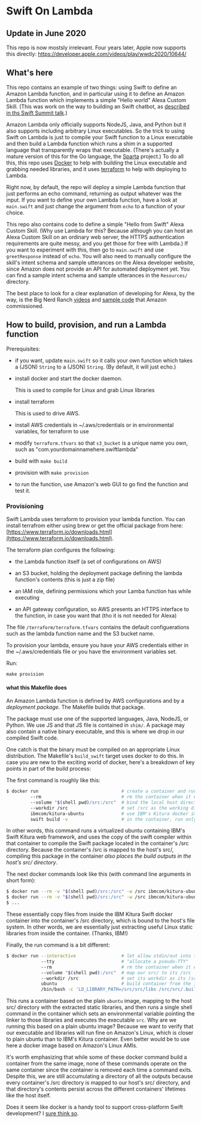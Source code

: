 # Swift On Lambda

## Update in June 2020

This repo is now mostsly irrelevant. Four years later, Apple now supports this directly: https://developer.apple.com/videos/play/wwdc2020/10644/

## What's here

This repo contains an example of two things: using Swift to define an Amazon Lambda function, and in particular using it to define an Amazon Lambda function which implements a simple "Hello world" Alexa Custom Skill. (This was work on the way to building an Swift chatbot, as [described in ths Swift Summit talk](https://www.skilled.io/u/swiftsummit/talking-to-swift).)

Amazon Lambda only officially supports NodeJS, Java, and Python but it also supports including arbitrary Linux executables. So the trick to using Swift on Lambda is just to compile your Swift function to a Linux executable and then build a Lambda function which runs a shim in a supported language that transparently wraps that executable. (There's actually a mature version of this for the Go language, the [Sparta](http://gosparta.io) project.) To do all this, this repo uses [Docker](https://www.docker.com) to help with building the Linux executable and grabbing needed libraries, and it uses [terraform](https://www.docker.com) to help with deploying to Lambda.

Right now, by default, the repo will deploy a simple Lambda function that just performs an echo command, returning as output whatever was the input. If you want to define your own Lambda function, have a look at `main.swift` and just change the argument from `echo` to a function of your choice.

This repo also contains code to define a simple "Hello from Swift" Alexa Custom Skill. (Why use Lambda for this? Because although you can host an Alexa Custom Skill on an ordinary web server, the HTTPS authentication requirements are quite messy, and you get those for free with Lambda.) If you want to experiment with this, then go to `main.swift` and use  `greetResponse` instead of `echo`. You will also need to manually configure the skill's intent schema and sample utterances on the Alexa developer website, since Amazon does not provide an API for automated deployment yet. You can find a sample intent schema and sample utterances in the `Resources/` directory.

The best place to look for a clear explanation of developing for Alexa, by the way, is the Big Nerd Ranch [videos](https://www.youtube.com/watch?v=QxgdPI1B7rg) and [sample code](https://github.com/bignerdranch/developing-alexa-skills-solutions) that Amazon commissioned.

## How to build, provision, and run a Lambda function

Prerequisites:

- if you want, update `main.swift` so it calls your own function which takes a (JSON) `String` to a (JSON) `String`. (By default, it will just echo.)

- install docker and start the docker daemon. 

  This is used to compile for Linux and grab Linux libraries

- install terraform

  This is used to drive AWS.

- install AWS credentials in ~/.aws/credentials or in environmental variables, for terraform to use

- modify `terraform.tfvars` so that `s3_bucket` is a unique name you own, such as "com.yourdomainnamehere.swiftlambda"

- build with `make build`

- provision with `make provision`

- to run the function, use Amazon's web GUI to go find the function and test it.

### Provisioning

Swift Lambda uses terraform to provision your lambda function. You can install terrafrom either using brew or get the official package from here: [https://www.terraform.io/downloads.html](https://www.terraform.io/downloads.html).

The terraform plan configures the following:

- the Lambda function itself (a set of configurations on AWS)

- an S3 bucket, holding the deployment package defining the lambda function's contents (this is just a zip file)

- an IAM role, defining permissions which your Lamba function has while executing

- an API gateway configuration, so AWS presents an HTTPS interface to the function, in case you want that (tho it is not needed for Alexa)

The file `/terraform/terraform.tfvars` contains the default configuerations such as the lambda function name and the S3 bucket name.

To provision your lambda, ensure you have your AWS credentials either in the ~/.aws/credentials file or you have the environment variables set.

Run:
```
make provision
```

#### what this Makefile does

An Amazon Lambda function is defined by AWS configurations and by a _deployment package_. The Makefile builds that package. 

The package must use one of the supported languages, Java, NodeJS, or Python. We use JS and that JS file is contained in `shim/`. A package may also contain a native binary executable, and this is where we drop in our compiled Swift code.

One catch is that the binary must be compiled on an appropriate Linux distribution. The Makefile's `build_swift` target uses docker to do this. In case you are new to the exciting world of docker, here's a breakdown of key points in part of the build process:

The first command is roughly like this:

```sh
$ docker run                               # create a container and run it
         --rm                              # rm the container when it exits
         --volume "$(shell pwd)/src:/src"  # bind the local host directory src/ to in-the-container  /src 
         --workdir /src                    # set /src as the working directory in the container
         ibmcom/kitura-ubuntu              # use IBM's Kitura docker image to define the container
         swift build -v                    # in the container, run only the command "swift build -v"
```

In other words, this command runs a virtualized ubuntu containing IBM's Swift Kitura web framework, and uses the copy of the swift compiler within that container to compile the Swift package located in the container's /src directory. Because the container's /src is mapped to the host's src/, compiling this package in the container _also places the build outputs in the host's src/ directory_. 

The next docker commands look like this (with command line arguments in short form):

```sh
$ docker run --rm -v "$(shell pwd)/src:/src" -w /src ibmcom/kitura-ubuntu /bin/bash -c 'cp /root/swift-3.0-RELEASE-ubuntu14.04/usr/lib/swift/linux/*.so /src/libs'
$ docker run --rm -v "$(shell pwd)/src:/src" -w /src ibmcom/kitura-ubuntu /bin/bash -c 'cp /usr/lib/x86_64-linux-gnu/libicudata.so.52 /src/libs'
$ ...

```

These essentially copy files from inside the IBM Kitura Swift docker container into the container's /src directory, which is bound to the host's file system. In other words, we are essentially just extracting useful Linux static libraries from inside the container. (Thanks, IBM!) 

Finally, the run command is a bit different:

```sh
$ docker run --interactive                 # let allow stdin/out into the container
             --tty                         # "allocate a pseudo-TTY"
             --rm                          # rm the container when it exits
             --volume "$(shell pwd):/src"  # map our src/ to its /src
             --workdir /src                # set its workdir as its /src
             ubuntu                        # build container from the image "ubuntu"
             /bin/bash -c 'LD_LIBRARY_PATH=/src/src/libs /src/src/.build/debug/src' # set env var and run executable src
```

This runs a container based on the plain `ubuntu` image, mapping to the host src/ directory with the extracted static libraries, and then runs a single shell command in the container which sets an environmental variable pointing the linker to those libraries and executes the executable `src`. Why are we running this based on a plain ubuntu image? Because we want to verify that our executable and libraries will run fine on Amazon's Linux, which is closer to plain ubuntu than to IBM's Kitura container. Even better would be to use here a docker image based on Amazon's Linux AMIs.

It's worth emphasizing that while some of these docker command build a container from the same image, none of these commands operate on the same container since the container is removed each time a command exits. Despite this, we are still accumulating a directory of all the outputs because every container's /src directory is mapped to our host's src/ directory, and that directory's contents persist across the different containers' lifetimes like the host itself.

Does it seem like docker is a handy tool to support cross-platform Swift development? I [sure think so](https://github.com/algal/swiftecho).
